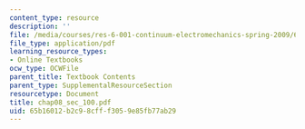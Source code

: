 ```yaml
---
content_type: resource
description: ''
file: /media/courses/res-6-001-continuum-electromechanics-spring-2009/65b16012b2c98cfff3059e85fb77ab29_chap08_sec_100.pdf
file_type: application/pdf
learning_resource_types:
- Online Textbooks
ocw_type: OCWFile
parent_title: Textbook Contents
parent_type: SupplementalResourceSection
resourcetype: Document
title: chap08_sec_100.pdf
uid: 65b16012-b2c9-8cff-f305-9e85fb77ab29
---
```

